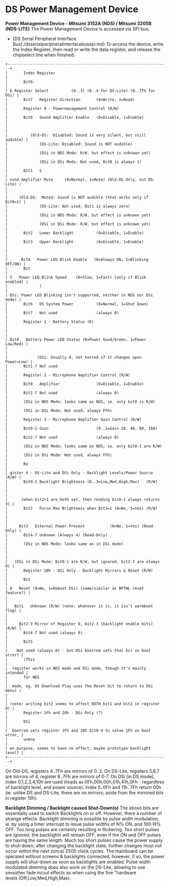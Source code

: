 # DS Power Management Device


**Power Management Device - Mitsumi 3152A (NDS) / Mitsumi 3205B
(NDS-LITE)**
The Power Management Device is accessed via SPI bus,
- [DS Serial Peripheral Interface Bus(./dsserialperipheralinterfacebusspi.md)
To access the device, write the Index Register, then read or write the
data register, and release the chipselect line when finished.

```
+-----------------------------------------------------------------------+
|       Index Register                                                  |
|       Bit0-                                                           |
| 6 Register Select          (0..3) (0..4 for DS-Lite) (0..7Fh for DSi) |
|       Bit7   Register Direction       (0=Write, 1=Read)               |
|       Register 0 - Powermanagement Control (R/W)                      |
|       Bit0   Sound Amplifier Enable   (0=Disable, 1=Enable)           |
|                                                                       |
|          (Old-DS:  Disabled: Sound is very silent, but still audible) |
|              (DS-Lite: Disabled: Sound is NOT audible)                |
|              (DSi in NDS Mode: R/W, but effect is unknown yet)        |
|              (DSi in DSi Mode: Not used, Bit0 is always 1)            |
|       Bit1   S                                                        |
| ound Amplifier Mute     (0=Normal, 1=Mute) (Old-DS Only, not DS-Lite) |
|                                                                       |
|     (Old-DS:  Muted: Sound is NOT audible (that works only if Bit0=1) |
|              (DS-Lite: Not used, Bit1 is always zero)                 |
|              (DSi in NDS Mode: R/W, but effect is unknown yet)        |
|              (DSi in DSi Mode: R/W, but effect is unknown yet)        |
|       Bit2   Lower Backlight          (0=Disable, 1=Enable)           |
|       Bit3   Upper Backlight          (0=Disable, 1=Enable)           |
|                                                                       |
|      Bit4   Power LED Blink Enable   (0=Always ON, 1=Blinking OFF/ON) |
|       Bit                                                             |
| 5   Power LED Blink Speed    (0=Slow, 1=Fast) (only if Blink enabled) |
|              (                                                        |
| DSi: Power LED Blinking isn't supported, neither in NDS nor DSi mode) |
|       Bit6   DS System Power          (0=Normal, 1=Shut Down)         |
|       Bit7   Not used                 (always 0)                      |
|       Register 1 - Battery Status (R)                                 |
|                                                                       |
| Bit0   Battery Power LED Status (0=Power Good/Green, 1=Power Low/Red) |
|                                                                       |
|             (DSi: Usually 0, not tested if it changes upon Power=Low) |
|       Bit1-7 Not used                                                 |
|       Register 2 - Microphone Amplifier Control (R/W)                 |
|       Bit0   Amplifier                (0=Disable, 1=Enable)           |
|       Bit1-7 Not used                 (always 0)                      |
|       (DSi in NDS Mode: looks same as NDS, ie. only bit0 is R/W)      |
|       (DSi in DSi Mode: Not used, always FFh)                         |
|       Register 3 - Microphone Amplifier Gain Control (R/W)            |
|       Bit0-1 Gain                     (0..3=Gain 20, 40, 80, 160)     |
|       Bit2-7 Not used                 (always 0)                      |
|       (DSi in NDS Mode: looks same as NDS, ie. only bit0-1 are R/W)   |
|       (DSi in DSi Mode: Not used, always FFh)                         |
|       Re                                                              |
| gister 4 - DS-Lite and DSi Only - Backlight Levels/Power Source (R/W) |
|       Bit0-1 Backlight Brightness (0..3=Low,Med,High,Max)   (R/W)     |
|                                                                       |
|      (when bit2+3 are both set, then reading bit0-1 always returns 3) |
|       Bit2   Force Max Brightness when Bit3=1 (0=No, 1=Yes) (R/W)     |
|                                                                       |
|     Bit3   External Power Present           (0=No, 1=Yes) (Read-Only) |
|       Bit4-7 Unknown (Always 4) (Read-Only)                           |
|       (DSi in NDS Mode: looks same as in DSi mode)                    |
|                                                                       |
|   (DSi in DSi Mode: Bit0-1 are R/W, but ignored, bit2-3 are always 0) |
|       Register 10h - DSi Only - Backlight Mirrors & Reset (R/W)       |
|       Bit                                                             |
| 0   Reset (0=No, 1=Reboot DSi) (same/similar as BPTWL reset feature?) |
|                                                                       |
|   Bit1   Unknown (R/W) (note: whatever it is, it isn't warmboot flag) |
|                                                                       |
|     Bit2-3 Mirror of Register 0, bit2-3 (backlight enable bits) (R/W) |
|       Bit4-7 Not used (always 0)                                      |
|       Bit5                                                            |
|    Not used (always 0) - but DSi bootrom sets that bit on boot error? |
|       (This                                                           |
|  register works in NDS mode and DSi mode, though it's mainly intended |
|       for NDS                                                         |
|  mode, eg. DS Download Play uses the Reset bit to return to DSi menu) |
|                                                                       |
| (note: writing bit2 seems to affect BOTH bit1 and bit2 in register 0) |
|       Register 1Fh and 20h - DSi Only (?)                             |
|       DSi                                                             |
|  bootrom sets register 1Fh and 20h bit0-4 to value 1Fh on boot error, |
|       unkno                                                           |
| wn purpose, seems to have no effect, maybe prototype backlight level? |
+-----------------------------------------------------------------------+
```

On Old-DS, registers 4..7Fh are mirrors of 0..3. On DS-Lite, registers
5,6,7 are mirrors of 4, register 8..7Fh are mirrors of 0-7.
On DSi (in DS mode), index 0,1,2,3,4,10h are used (reads as
0Fh,00h,00h,01h,41h,0Fh - regardless of backlight level, and power
source), index 5..0Fh and 11h..7Fh return 00h (ie. unlike DS and
DS-Lite, there are no mirrors; aside from the mirrored bits in register
10h).

**Backlight Dimming / Backlight caused Shut-Down(s)**
The above bits are essentially used to switch Backlights on or off.
However, there a number of strange effects. Backlight dimming is
possible by pulse width modulation, ie. by using a timer interrupt to
issue pulse widths of N% ON, and 100-N% OFF. Too long pulses are
certainly resulting in flickering. Too short pulses are ignored, the
backlights will remain OFF, even if the ON and OFF pulses are having the
same length. Much too short pulses cause the power supply to shut-down;
after changing the backlight state, further changes must not occur
within the next (circa) 2500 clock cycles. The mainboard can be operated
without screens & backlights connected, however, if so, the power supply
will shut-down as soon as backlights are enabled.
Pulse width modulated dimming does also work on the DS-Lite, allowing to
use smoother fade in/out effects as when using the five \"hardware\
levels (Off,Low,Med,High,Max).




